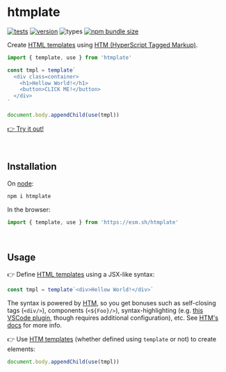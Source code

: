# htmplate

[![tests](https://github.com/loreanvictor/htmplate/actions/workflows/test.yml/badge.svg)](https://github.com/loreanvictor/htmplate/actions/workflows/test.yml)
[![version](https://img.shields.io/npm/v/htmplate?logo=npm)](https://www.npmjs.com/package/htmplate)
![types](https://img.shields.io/npm/types/htmplate)
[![npm bundle size](https://img.shields.io/bundlephobia/minzip/htmplate?color=black&label=size)](https://bundlephobia.com/package/htmplate@latest)


Create [HTML templates](https://www.w3schools.com/tags/tag_template.asp) using [HTM (HyperScript Tagged Markup)](https://github.com/developit/htm).

```js
import { template, use } from 'htmplate'

const tmpl = template`
  <div class=container>
    <h1>Hellow World!</h1>
    <button>CLICK ME!</button>
  </div>
`

document.body.appendChild(use(tmpl))
```
[👉 Try it out!](https://codepen.io/lorean_victor/pen/vYroJwP)

<br>

## Installation

On [node](https://nodejs.org/en/):
```bash
npm i htmplate
```
In the browser:
```js
import { template, use } from 'https://esm.sh/htmplate'
```

<br>

## Usage

👉 Define [HTML templates](https://www.w3schools.com/tags/tag_template.asp) using a JSX-like syntax:

```js
const tmpl = template`<div>Hellow World!</div>`
```

The syntax is powered by [HTM](https://github.com/developit/htm), so you get bonuses such as self-closing tags (`<div/>`), components (`<${Foo}/>`), syntax-highlighting (e.g. [this VSCode plugin](https://marketplace.visualstudio.com/items?itemName=bierner.lit-html), though requires additional configuration), etc. See [HTM's docs](https://github.com/developit/htm) for more info.

👉 Use [HTM templates](https://www.w3schools.com/tags/tag_template.asp) (whether defined using `template` or not) to create elements:
```js
document.body.appendChild(use(tmpl))
```

<br>
